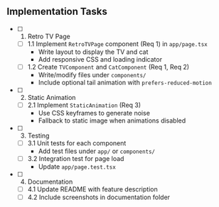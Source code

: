 ## Implementation Tasks

- [ ] 1. Retro TV Page
  - [ ] 1.1 Implement `RetroTVPage` component (Req 1) in `app/page.tsx`
    - Write layout to display the TV and cat
    - Add responsive CSS and loading indicator
  - [ ] 1.2 Create `TVComponent` and `CatComponent` (Req 1, Req 2)
    - Write/modify files under `components/`
    - Include optional tail animation with `prefers-reduced-motion`
- [ ] 2. Static Animation
  - [ ] 2.1 Implement `StaticAnimation` (Req 3)
    - Use CSS keyframes to generate noise
    - Fallback to static image when animations disabled
- [ ] 3. Testing
  - [ ] 3.1 Unit tests for each component
    - Add test files under `app/` or `components/`
  - [ ] 3.2 Integration test for page load
    - Update `app/page.test.tsx`
- [ ] 4. Documentation
  - [ ] 4.1 Update README with feature description
  - [ ] 4.2 Include screenshots in documentation folder
